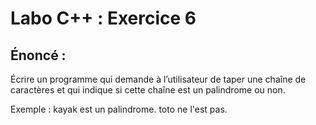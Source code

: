 # Labo C++ : Exercice 6

## Énoncé :

Écrire un programme qui demande à l’utilisateur de taper une chaîne de caractères et qui indique si cette chaîne est un palindrome ou non.

Exemple : kayak est un palindrome. toto ne l'est pas.